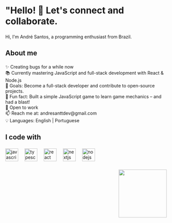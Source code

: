 <h1 align="left">"Hello! 👋 Let's connect and collaborate.</h1>

###

<p align="left">Hi, I'm André Santos, a programming enthusiast from Brazil.</p>

###

<h2 align="left">About me</h2>

###

<p align="left">✨ Creating bugs for a while now<br>📚 Currently mastering JavaScript and full-stack development with React & Node.js<br>🎯 Goals: Become a full-stack developer and contribute to open-source projects.<br>🎲 Fun fact: Built a simple JavaScript game to learn game mechanics – and had a blast!<br>👀 Open to work<br>📫 Reach me at: andresanttdev@gmail.com<br>💡 Languages: English | Portuguese</p>

###

<h2 align="left">I code with</h2>

###

<div align="left">
  <img src="https://cdn.jsdelivr.net/gh/devicons/devicon/icons/javascript/javascript-original.svg" height="40" alt="javascript logo"  />
  <img width="12" />
  <img src="https://cdn.simpleicons.org/typescript/3178C6" height="40" alt="typescript logo"  />
  <img width="12" />
  <img src="https://cdn.simpleicons.org/react/61DAFB" height="40" alt="react logo"  />
  <img width="12" />
  <img src="https://cdn.jsdelivr.net/gh/devicons/devicon/icons/nextjs/nextjs-original.svg" height="40" alt="nextjs logo"  />
  <img width="12" />
  <img src="https://cdn.simpleicons.org/nodedotjs/339933" height="40" alt="nodejs logo"  />
</div>

###

<img align="right" height="150" src="https://media.tenor.com/Yzeh4Z4UQuAAAAAM/viciadoemcodar.gif"  />

###
